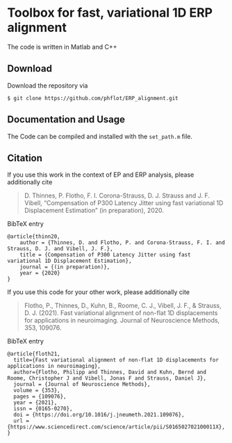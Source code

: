 # Toolbox for fast, variational 1D ERP alignment

The code is written in Matlab and C++

## Download

Download the repository via
```
$ git clone https://github.com/phflot/ERP_alignment.git
```


## Documentation and Usage

The Code can be compiled and installed with the ```set_path.m``` file. 

## Citation

If you use this work in the context of EP and ERP analysis, please additionally cite

> D. Thinnes, P. Flotho, F. I. Corona-Strauss, D. J. Strauss and J. F. Vibell, “Compensation of P300 Latency Jitter using fast variational 1D Displacement Estimation” (in preparation), 2020. 

BibTeX entry
```
@article{thinn20,
    author = {Thinnes, D. and Flotho, P. and Corona-Strauss, F. I. and Strauss, D. J. and Vibell, J. F.},
    title = {Compensation of P300 Latency Jitter using fast variational 1D Displacement Estimation},
    journal = {(in preparation)},
    year = {2020}
}
```

If you use this code for your other work, please additionally cite
  
> Flotho, P., Thinnes, D., Kuhn, B., Roome, C. J., Vibell, J. F., & Strauss, D. J. (2021). Fast variational alignment of non-flat 1D displacements for applications in neuroimaging. Journal of Neuroscience Methods, 353, 109076.

BibTeX entry
```
@article{floth21,
  title={Fast variational alignment of non-flat 1D displacements for applications in neuroimaging},
  author={Flotho, Philipp and Thinnes, David and Kuhn, Bernd and Roome, Christopher J and Vibell, Jonas F and Strauss, Daniel J},
  journal = {Journal of Neuroscience Methods},
  volume = {353},
  pages = {109076},
  year = {2021},
  issn = {0165-0270},
  doi = {https://doi.org/10.1016/j.jneumeth.2021.109076},
  url = {https://www.sciencedirect.com/science/article/pii/S016502702100011X},
}
```
